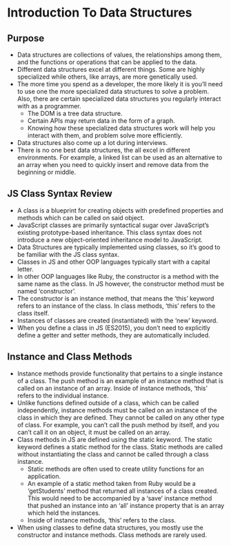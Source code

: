 # Introduction To Data Structures

## Purpose
- Data structures are collections of values, the relationships among them, and the functions or operations that can be applied to the data.
- Different data structures excel at different things. Some are highly specialized while others, like arrays, are more genetically used.
- The more time you spend as a developer, the more likely it is you’ll need to use one the more specialized data structures to solve a problem. Also, there are certain specialized data structures you regularly interact with as a programmer.
    - The DOM is a tree data structure.
    - Certain APIs may return data in the form of a graph.
    - Knowing how these specialized data structures work will help you interact with them, and problem solve more efficiently.
- Data structures also come up a lot during interviews.
- There is no one best data structures, the all excel in different environments. For example, a linked list can be used as an alternative to an array when you need to quickly insert and remove data from the beginning or middle.
## JS Class Syntax Review
- A class is a blueprint for creating objects with predefined properties and methods which can be called on said object.
- JavaScript classes are primarily syntactical sugar over JavaScript’s existing prototype-based inheritance. This class syntax does not introduce a new object-oriented inheritance model to JavaScript.
- Data Structures are typically implemented using classes, so it’s good to be familiar with the JS class syntax.
- Classes in JS and other OOP languages typically start with a capital letter.
- In other OOP languages like Ruby, the constructor is a method with the same name as the class. In JS however, the constructor method must be named ‘constructor’.
- The constructor is an instance method, that means the ‘this’ keyword refers to an instance of the class. In class methods, ‘this’ refers to the class itself.
- Instances of classes are created (instantiated) with the ‘new’ keyword.
- When you define a class in JS (ES2015), you don’t need to explicitly define a getter and setter methods, they are automatically included.
## Instance and Class Methods
- Instance methods provide functionality that pertains to a single instance of a class. The push method is an example of an instance method that is called on an instance of an array. Inside of instance methods, ‘this’ refers to the individual instance.
- Unlike functions defined outside of a class, which can be called independently, instance methods must be called on an instance of the class in which they are defined. They cannot be called on any other type of class. For example, you can’t call the push method by itself, and you can’t call it on an object, it must be called on an array.
- Class methods in JS are defined using the static keyword. The static keyword defines a static method for the class. Static methods are called without instantiating the class and cannot be called through a class instance.
    - Static methods are often used to create utility functions for an application.
    - An example of a static method taken from Ruby would be a ‘getStudents’ method that returned all instances of a class created. This would need to be accompanied by a ‘save’ instance method that pushed an instance into an ‘all’ instance property that is an array which held the instances.
    - Inside of instance methods, ‘this’ refers to the class.
- When using classes to define data structures, you mostly use the constructor and instance methods. Class methods are rarely used.
